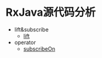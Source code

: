 # RxJava源代码分析

* lift&subscribe
  * [lift](https://github.com/llp/RxJavaSourceCodeAnalysis/blob/master/lift/rxjava源码解析：lift和subscribe流程.md)
* operator
  * [subscribeOn](https://github.com/llp/RxJavaSourceCodeAnalysis/blob/master/operator/subscribeOn/rxjava源码解析：操作符subscribeOn.md)
